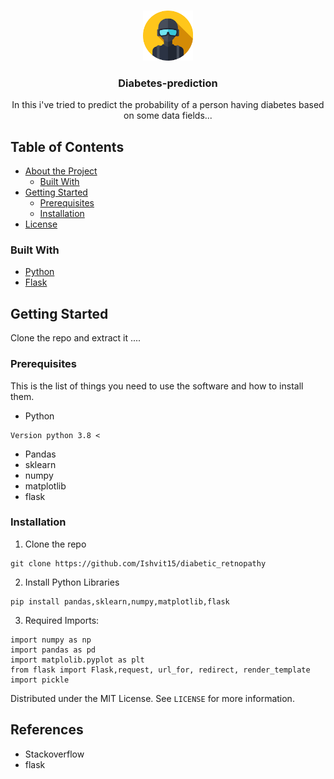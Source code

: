 <br />
<p align="center">
  <a href="https://github.com/github_Abhayparashar/Diabetes-prediction">
    <img src="images/profile.png" alt="Logo" width="80" height="80">
  </a>

  <h3 align="center">Diabetes-prediction</h3>

  <p align="center">
    In this i've tried to predict the probability of a person having diabetes based on some data fields...    
  </p>
</p>



<!-- TABLE OF CONTENTS -->
## Table of Contents

* [About the Project](#about-the-project)
  * [Built With](#built-with)
* [Getting Started](#getting-started)
  * [Prerequisites](#prerequisites)
  * [Installation](#installation)
* [License](#license)



### Built With

* [Python](python)
* [Flask](flask)



<!-- GETTING STARTED -->
## Getting Started

Clone the repo and extract it ....

### Prerequisites

This is the list of things you need to use the software and how to install them.
* Python
```
Version python 3.8 <
```
* Pandas
* sklearn
* numpy
* matplotlib
* flask

### Installation
 
1. Clone the repo
```
git clone https://github.com/Ishvit15/diabetic_retnopathy
```
2. Install Python Libraries
```
pip install pandas,sklearn,numpy,matplotlib,flask

```

3. Required Imports:
```
import numpy as np
import pandas as pd
import matplolib.pyplot as plt
from flask import Flask,request, url_for, redirect, render_template
import pickle
```
Distributed under the MIT License. See `LICENSE` for more information.

## References
* Stackoverflow
* flask
